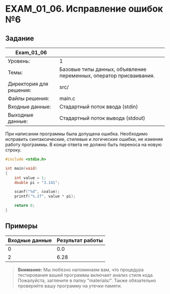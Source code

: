 # EXAM_01_06. Исправление ошибок №6

## Задание
| Exam_01_06 | |
| ------ | ------- |
| Уровень: | 1 |
| Темы: | Базовые типы данных, объявление переменных, оператор присваивания. |
| Директория для решения: | src/ |
| Файлы решения: | main.c |
| Входные данные: | Стадартный поток ввода (stdin) |
| Выходные данные: | Стадартный поток вывода (stdout) |

При написании программы была допущена ошибка. Необходимо исправить синтаксические, стилевые и логические ошибки, не изменяя работу программы. В конце ответа не должно быть переноса на новую строку.

```c
#include <stdio.h>

int main(void)
{
    int value = 1;
    double pi = "3.141";

    scanf("%d", &value);
    printf("%.2f", value * pi);

    return 0;
}
```

## Примеры

| Входные данные | Результат работы |
| ------ | ------ |
| 0 | 0.0 |
| 2 | 6.28 |

> **Внимание:** Мы любезно напоминаем вам, что процедура тестирования вашей программы включает анализ стиля кода. Пожалуйста, загляните в папку "materials/". Также обязательно проверяйте вашу программу на утечки памяти.